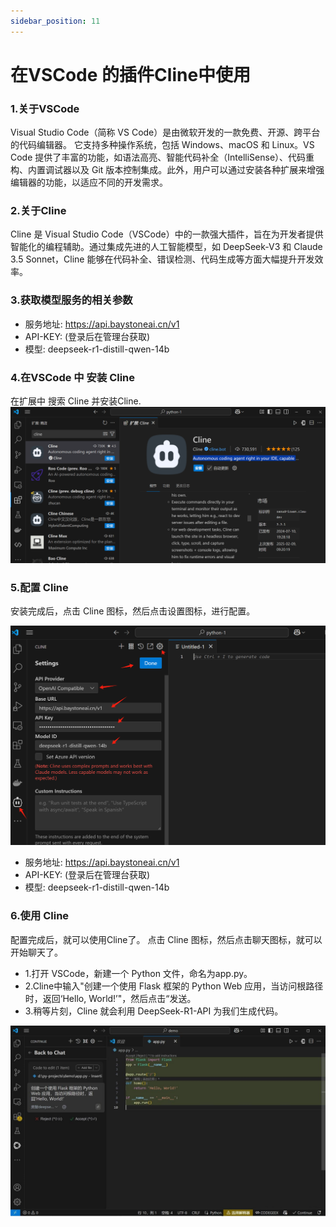 ```yaml
---
sidebar_position: 11
---
```


# 在VSCode 的插件Cline中使用 

### 1.关于VSCode 
Visual Studio Code（简称 VS Code）是由微软开发的一款免费、开源、跨平台的代码编辑器。 
它支持多种操作系统，包括 Windows、macOS 和 Linux。VS Code 提供了丰富的功能，如语法高亮、智能代码补全（IntelliSense）、代码重构、内置调试器以及 Git 版本控制集成。此外，用户可以通过安装各种扩展来增强编辑器的功能，以适应不同的开发需求。


### 2.关于Cline

Cline 是 Visual Studio Code（VSCode）中的一款强大插件，旨在为开发者提供智能化的编程辅助。通过集成先进的人工智能模型，如 DeepSeek-V3 和 Claude 3.5 Sonnet，Cline 能够在代码补全、错误检测、代码生成等方面大幅提升开发效率。


### 3.获取模型服务的相关参数

- 服务地址: https://api.baystoneai.cn/v1
- API-KEY: (登录后在管理台获取)  
- 模型: deepseek-r1-distill-qwen-14b

### 4.在VSCode 中 安装 Cline

在扩展中 搜索 Cline 并安装Cline. 
![alt text](img/cline-1.png)



### 5.配置 Cline

安装完成后，点击 Cline 图标，然后点击设置图标，进行配置。

![alt text](img/cline-2.png)

- 服务地址: https://api.baystoneai.cn/v1
- API-KEY: (登录后在管理台获取)
- 模型: deepseek-r1-distill-qwen-14b


### 6.使用 Cline

配置完成后，就可以使用Cline了。 点击 Cline 图标，然后点击聊天图标，就可以开始聊天了。

- 1.打开 VSCode，新建一个 Python 文件，命名为app.py。
- 2.Cline中输入"创建一个使用 Flask 框架的 Python Web 应用，当访问根路径时，返回‘Hello, World!’"，然后点击“发送。
- 3.稍等片刻，Cline 就会利用 DeepSeek-R1-API 为我们生成代码。

![alt text](img/vs-3.png)
